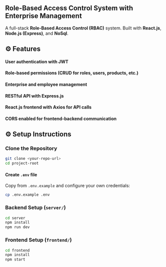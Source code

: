 ## Role-Based Access Control System with Enterprise Management

A full-stack **Role-Based Access Control (RBAC)** system. 
Built with **React.js**, **Node.js (Express)**, and **NoSql**.

##  ⚙️ Features

#### User authentication with JWT

#### Role-based permissions (CRUD for roles, users, products, etc.)

#### Enterprise and employee management

#### RESTful API with Express.js

#### React.js frontend with Axios for API calls

#### CORS enabled for frontend-backend communication

## ⚙️ Setup Instructions

### Clone the Repository
```bash
git clone <your-repo-url>
cd project-root
```

#### Create `.env` file
Copy from `.env.example` and configure your own credentials:
```bash
cp .env.example .env
```

### Backend Setup (`server/`)
```bash
cd server
npm install
npm run dev
```

### Frontend Setup (`frontend/`)
```bash
cd frontend
npm install
npm start
```
